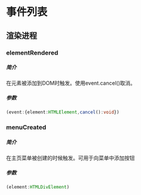 # 事件列表

## 渲染进程
### elementRendered
##### 简介
在元素被添加到DOM时触发。使用event.cancel()取消。
##### 参数
```typescript
(event:{element:HTMLElement,cancel():void})
```

### menuCreated
##### 简介
在主页菜单被创建的时候触发。可用于向菜单中添加按钮
##### 参数
```typescript
(element:HTMLDivElement)
```